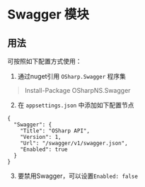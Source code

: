 ﻿# Swagger 模块

## 用法
可按照如下配置方式使用：
1. 通过nuget引用 `OSharp.Swagger` 程序集
> Install-Package OSharpNS.Swagger
2. 在 `appsettings.json` 中添加如下配置节点
```
{
  "Swagger": {
    "Title": "OSharp API",
    "Version": 1,
    "Url": "/swagger/v1/swagger.json",
    "Enabled": true
  } 
}
```
3. 要禁用Swagger，可以设置`Enabled: false`
